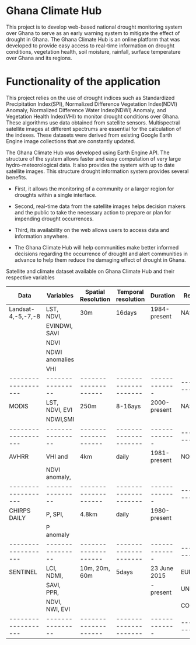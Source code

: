 # Ghana Climate Hub

This project is to develop web-based national drought monitoring system over Ghana to serve  as an early warning system to mitigate the effect of drought in Ghana. 
The Ghana Climate Hub is an online platform that was developed to provide easy access to real-time information on drought conditions, vegetation health, soil moisture, rainfall, surface temperature over Ghana and its regions.


# Functionality of the application

This project relies on the use of drought indices such as Standardized Precipitation Index(SPI), Normalized Difference Vegetation Index(NDVI) Anomaly, Normalized Difference Water Index(NDWI) Anomaly, and Vegetation Health Index(VHI) to monitor drought conditions over Ghana. These algorithms use data obtained from satellite sensors. Multispectral satellite images at different spectrums are essential for the calculation of the indexes. These datasets were derived from existing Google Earth Engine image collections that are constantly updated.

The Ghana Climate Hub was developed using Earth Engine API. The structure of the system allows faster and easy computation of very large hydro-meteorological data. It also provides the system with up to date satellite images. This structure drought information system provides several benefits. 

* First, it allows the monitoring of a community or a larger region for droughts within a single interface. 

* Second, real-time data from the satellite images helps decision makers and the public to take the necessary action to prepare or plan for impending drought occurrences. 

* Third, its availability on the web allows users to access data and information anywhere.

* The Ghana Climate Hub will help communities make better informed decisions regarding the occurrence of drought and alert communities in advance to help them reduce the damaging effect of drought in Ghana.


Satellite and climate dataset available on Ghana Climate Hub and their respective variables


|Data               | Variables      | Spatial Resolution | Temporal resolution | Duration    | References
|-------------------|----------------|--------------------|---------------------|-------------|-------------------|
|Landsat-4,-5,-7,-8 | LST, NDVI,     |     30m            |    16days           | 1984-present|  NASA/USGS        |
|                   |EVINDWI, SAVI   |                    |                     |             |                   |
|                   | NDVI           |                    |                     |             |                   |
|                   | NDWI anomalies |                    |                     |             |                   |
|                   | VHI            |                    |                     |             |                   |
|-------------------|----------------|--------------------|---------------------|-------------|-------------------|
|MODIS              |LST, NDVI, EVI  |    250m            |    8-16ays          | 2000-present| NASA              |
|                   | NDWI,SMI       |                    |                     |             |                   |
|-------------------|----------------|--------------------|---------------------|-------------|-------------------| 
|AVHRR              |VHI and         |    4km             |    daily            | 1981-present| NOAA              |
|                   | NDVI anomaly,  |                    |                     |             |                   |
|-------------------|----------------|--------------------|---------------------|-------------|-------------------|
|CHIRPS DAILY       |P, SPI,         |   4.8km            |   daily             | 1980-present|                   |
|                   | P anomaly      |                    |                     |             |                   |
|-------------------|----------------|--------------------|---------------------|-------------|------------------ |
|SENTINEL           |LCI, NDMI,      |  10m, 20m, 60m     |   5days             | 23 June 2015|EUROPEAN           |
|                   | SAVI, PPR,     |                    |                     | -present    |UNION/ESA/         |
|                   | NDVI, NWI, EVI |                    |                     |             |COPERNICUS         |
|-------------------|----------------|--------------------|---------------------|-------------|-------------------|




